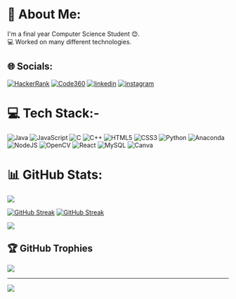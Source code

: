 # 💫 About Me:
I'm a final year Computer Science Student 😊.<br>💻 Worked on many different technologies.




## 🌐 Socials:

[![HackerRank](https://img.shields.io/badge/HackerRank-%230077B5.svg?logo=hackerrank&logoColor=white)](https://www.hackerrank.com/profile/shivamkradp1411) 
 [![Code360](https://img.shields.io/badge/Code360-%230077B5.svg?logo=Code360&logoColor=blue)](https://www.naukri.com/code360/profile/Shivam1411) 
 [![linkedin](https://img.shields.io/badge/linkedin-%230077B5.svg?logo=linkedin&logoColor=blue)](https://www.linkedin.com/in/shivam-kumar-36938323a/) 
  [![instagram](https://img.shields.io/badge/instagram-%230077B5.svg?logo=instagram&logoColor=red)](https://www.instagram.com/_shivam_kumar__14?igsh=MWE2c3Y2NTlkYXg3Yg==) 


# 💻 Tech Stack:-
![Java](https://img.shields.io/badge/java-%23ED8B00.svg?style=for-the-badge&logo=openjdk&logoColor=white) ![JavaScript](https://img.shields.io/badge/javascript-%23323330.svg?style=for-the-badge&logo=javascript&logoColor=%23F7DF1E) ![C](https://img.shields.io/badge/c-%2300599C.svg?style=for-the-badge&logo=c&logoColor=white) ![C++](https://img.shields.io/badge/c++-%2300599C.svg?style=for-the-badge&logo=c%2B%2B&logoColor=white) ![HTML5](https://img.shields.io/badge/html5-%23E34F26.svg?style=for-the-badge&logo=html5&logoColor=white) ![CSS3](https://img.shields.io/badge/css3-%231572B6.svg?style=for-the-badge&logo=css3&logoColor=white) ![Python](https://img.shields.io/badge/python-3670A0?style=for-the-badge&logo=python&logoColor=ffdd54) ![Anaconda](https://img.shields.io/badge/Anaconda-%2344A833.svg?style=for-the-badge&logo=anaconda&logoColor=white) ![NodeJS](https://img.shields.io/badge/node.js-6DA55F?style=for-the-badge&logo=node.js&logoColor=white) ![OpenCV](https://img.shields.io/badge/opencv-%23white.svg?style=for-the-badge&logo=opencv&logoColor=white) ![React](https://img.shields.io/badge/react-%2320232a.svg?style=for-the-badge&logo=react&logoColor=%2361DAFB) ![MySQL](https://img.shields.io/badge/mysql-4479A1.svg?style=for-the-badge&logo=mysql&logoColor=white) ![Canva](https://img.shields.io/badge/Canva-%2300C4CC.svg?style=for-the-badge&logo=Canva&logoColor=white)
# 📊 GitHub Stats:
![](https://github-readme-stats.vercel.app/api?username=SHIVAM1KUMAR&theme=dark&hide_border=false&include_all_commits=true&count_private=false)<br/>


[![GitHub Streak](https://streak-stats.demolab.com/?user=SHIVAM1KUMAR&theme=dark)](https://git.io/streak-stats)
[![GitHub Streak](https://streak-stats.demolab.com/?user=SHIVAM1KUMAR&theme=dark)](https://git.io/streak-stats)




![](https://github-readme-stats.vercel.app/api/top-langs/username=SHIVAM1KUMARthem&e=dark&hide_border=false&include_all_commits=true&count_private=false&layout=compact)

## 🏆 GitHub Trophies
![](https://github-profile-trophy.vercel.app/?username=SHIVAM1KUMAR&theme=radical&no-frame=false&no-bg=true&margin-w=4)

---
[![](https://visitcount.itsvg.in/api?id=SHIVAM1KUMAR&icon=1&color=0)](https://visitcount.itsvg.in)

<!-- Proudly created with GPRM ( https://gprm.itsvg.in ) -->
